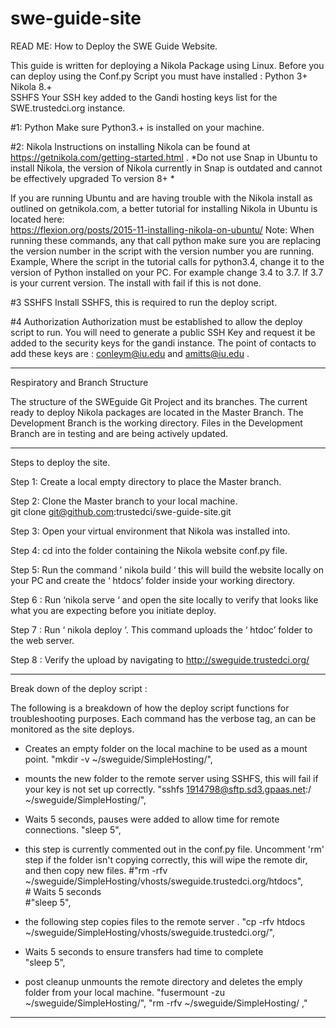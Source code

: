 # swe-guide-site
READ ME: How to Deploy the SWE Guide Website. 

This guide is written for deploying a Nikola Package using Linux.  Before you can deploy using the Conf.py Script you must have installed :
Python 3+	
Nikola 8.+ 	
SSHFS
Your SSH key added to the Gandi hosting keys list for the SWE.trustedci.org instance.

#1: Python
Make sure Python3.+ is installed on your machine.

#2: Nikola 
Instructions on installing Nikola can be found at https://getnikola.com/getting-started.html .
*Do not use Snap in Ubuntu to install Nikola, the  version of Nikola currently in Snap  is outdated and cannot be effectively upgraded To version 8+ *

If you are running Ubuntu and are having trouble with the Nikola install as outlined on getnikola.com, a better tutorial for installing Nikola  in Ubuntu is located here:  
https://flexion.org/posts/2015-11-installing-nikola-on-ubuntu/
Note:  When running these commands, any that call python make sure you are replacing the version number in the script with the version number you are running. 
Example, Where the script in the tutorial calls for python3.4, change it to the version of Python installed on your PC.  For example change 3.4 to   3.7.  If 3.7 is your current version. 
The install with fail if this is not done.

#3 SSHFS
Install SSHFS, this is required to run the deploy script. 
 
#4 Authorization
Authorization must be established to allow the deploy script to run.
 You will need to generate a public SSH Key and request it be added to the security keys for the gandi instance. The point of contacts to add these keys are : 
conleym@iu.edu and amitts@iu.edu .

________________________________________________________________________

Respiratory and Branch Structure 

The structure of the SWEguide Git Project and its branches. The current ready to deploy Nikola packages are located in the Master Branch. The Development Branch is the working directory. Files in the Development  Branch are in testing and are being actively updated.  
________________________________________________________________________

Steps to deploy the site.

Step 1:
Create a local empty directory to place the Master branch.

Step 2:
Clone the Master branch to your local machine.  
git clone git@github.com:trustedci/swe-guide-site.git

Step 3: 
Open your virtual environment that Nikola was installed into. 

Step 4:
 cd into the folder containing the Nikola website conf.py file.

Step 5:
Run the command ’ nikola build ‘ this will build the website locally on your PC and create the ‘ htdocs’ folder inside your working directory.

Step 6 :
Run ‘nikola serve ‘ and open the site locally to verify that looks like what you are expecting before you initiate deploy.

Step 7 :
Run ‘ nikola deploy ‘. This command uploads the ‘ htdoc’ folder to the web server.  

Step 8 :
Verify the upload by navigating to http://sweguide.trustedci.org/ 

___________________________________________________

Break down of the deploy script :

The following is a breakdown of how the deploy script functions for troubleshooting purposes. 
Each command has the verbose tag, an can be monitored as the site deploys.

 - Creates an empty folder on the local machine to be used as a  mount point.
         "mkdir -v ~/sweguide/SimpleHosting/", 

 - mounts the new folder to the remote server using SSHFS, this will fail if your key is not set up correctly. 
         "sshfs 1914798@sftp.sd3.gpaas.net:/ ~/sweguide/SimpleHosting/",
        
  - Waits 5 seconds, pauses were added to allow time for remote connections.
         "sleep 5",  	
         
- this step is currently commented out in the conf.py file. Uncomment 'rm' step if the folder isn't copying correctly, this will wipe the remote dir, and then copy new files. 
         #"rm -rfv  ~/sweguide/SimpleHosting/vhosts/sweguide.trustedci.org/htdocs",  
          # Waits 5 seconds   
          #"sleep 5",       

- the following step copies files  to the remote server .
         "cp -rfv htdocs ~/sweguide/SimpleHosting/vhosts/sweguide.trustedci.org/",
   
- Waits 5 seconds  to ensure transfers had time to complete      
"sleep 5",  
	
- post cleanup unmounts the remote directory  and deletes the emply folder from your local machine. 
         "fusermount -zu  ~/sweguide/SimpleHosting/",
         "rm -rfv ~/sweguide/SimpleHosting/ ,"
____________________________________________________

